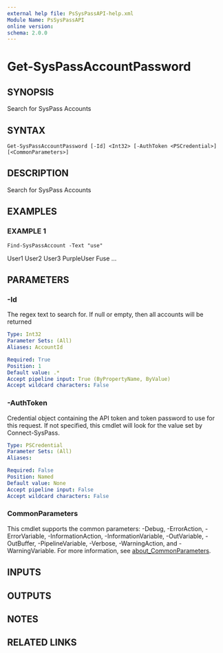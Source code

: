 ```yaml
---
external help file: PsSysPassAPI-help.xml
Module Name: PsSysPassAPI
online version:
schema: 2.0.0
---
```


# Get-SysPassAccountPassword

## SYNOPSIS
Search for SysPass Accounts

## SYNTAX

```
Get-SysPassAccountPassword [-Id] <Int32> [-AuthToken <PSCredential>] [<CommonParameters>]
```

## DESCRIPTION
Search for SysPass Accounts

## EXAMPLES

### EXAMPLE 1
```
Find-SysPassAccount -Text "use"
```

User1
User2
User3
PurpleUser
Fuse
...

## PARAMETERS

### -Id
The regex text to search for. If null or empty, then all accounts will be returned

```yaml
Type: Int32
Parameter Sets: (All)
Aliases: AccountId

Required: True
Position: 1
Default value: .*
Accept pipeline input: True (ByPropertyName, ByValue)
Accept wildcard characters: False
```

### -AuthToken
Credential object containing the API token and token password to use for this request.
If not specified, this cmdlet will look for the value set by Connect-SysPass.

```yaml
Type: PSCredential
Parameter Sets: (All)
Aliases:

Required: False
Position: Named
Default value: None
Accept pipeline input: False
Accept wildcard characters: False
```

### CommonParameters
This cmdlet supports the common parameters: -Debug, -ErrorAction, -ErrorVariable, -InformationAction, -InformationVariable, -OutVariable, -OutBuffer, -PipelineVariable, -Verbose, -WarningAction, and -WarningVariable. For more information, see [about_CommonParameters](http://go.microsoft.com/fwlink/?LinkID=113216).

## INPUTS

## OUTPUTS

## NOTES

## RELATED LINKS
